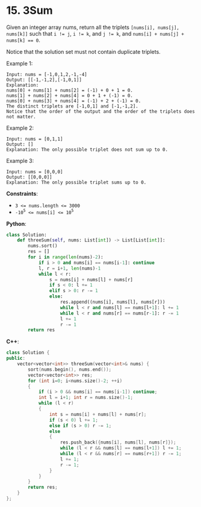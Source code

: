 # 15. 3Sum

Given an integer array nums, return all the triplets `[nums[i], nums[j], nums[k]]` such that `i != j`, `i != k`, and `j != k`, and `nums[i] + nums[j] + nums[k] == 0`.

Notice that the solution set must not contain duplicate triplets.

Example 1:
```
Input: nums = [-1,0,1,2,-1,-4]
Output: [[-1,-1,2],[-1,0,1]]
Explanation: 
nums[0] + nums[1] + nums[2] = (-1) + 0 + 1 = 0.
nums[1] + nums[2] + nums[4] = 0 + 1 + (-1) = 0.
nums[0] + nums[3] + nums[4] = (-1) + 2 + (-1) = 0.
The distinct triplets are [-1,0,1] and [-1,-1,2].
Notice that the order of the output and the order of the triplets does not matter.
```
Example 2:
```
Input: nums = [0,1,1]
Output: []
Explanation: The only possible triplet does not sum up to 0.
```
Example 3:
```
Input: nums = [0,0,0]
Output: [[0,0,0]]
Explanation: The only possible triplet sums up to 0.
```

__Constraints__:
* `3 <= nums.length <= 3000`
* `-10`<sup>`5`</sup>` <= nums[i] <= 10`<sup>`5`</sup>


__Python__:
```python
class Solution:
    def threeSum(self, nums: List[int]) -> List[List[int]]:
        nums.sort()
        res = []
        for i in range(len(nums)-2):
            if i > 0 and nums[i] == nums[i-1]: continue
            l, r = i+1, len(nums)-1
            while l < r:
                s = nums[i] + nums[l] + nums[r]
                if s < 0: l += 1
                elif s > 0: r -= 1
                else:
                    res.append((nums[i], nums[l], nums[r]))
                    while l < r and nums[l] == nums[l+1]: l += 1
                    while l < r and nums[r] == nums[r-1]: r -= 1
                    l += 1
                    r -= 1
        return res
```

__C++__:
```cpp
class Solution {
public:
    vector<vector<int>> threeSum(vector<int>& nums) {
        sort(nums.begin(), nums.end());
        vector<vector<int>> res;
        for (int i=0; i<nums.size()-2; ++i)
        {
            if (i > 0 && nums[i] == nums[i-1]) continue;
            int l = i+1; int r = nums.size()-1;
            while (l < r)
            {
                int s = nums[i] + nums[l] + nums[r];
                if (s < 0) l += 1;
                else if (s > 0) r -= 1;
                else
                {
                    res.push_back({nums[i], nums[l], nums[r]});
                    while (l < r && nums[l] == nums[l+1]) l += 1;
                    while (l < r && nums[r] == nums[r+1]) r -= 1;
                    l += 1;
                    r -= 1;
                }
            }
        }
        return res;
    }
};
```